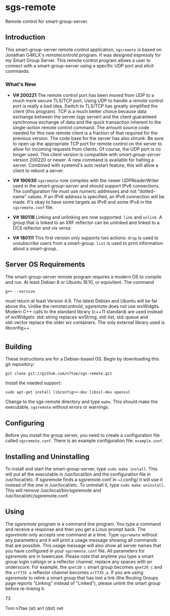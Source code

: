 # sgs-remote
Remote control for smart-group-server.
## Introduction

This smart-group-server remote control application, `sgsremote` is based on Jonathan G4KLX's remotecontrold program. It was designed expressly for my Smart Group Server. This remote control program allows a user to connect with a smart-group-server using a specific UDP port and elicit commands.

### What's New

* **V# 200221** The remote control port has been moved from UDP to a much more secure TLS/TCP port. Using UDP to handle a remote control port is really a bad idea. Switch to TLS/TCP has greatly simplified the client (this program). TCP is a much better choice because data exchange between the server (sgs server) and the client guaranteed synchronus exchange of data and the quick transaction inherent to the single-action remote control command. The amount source code needed for this new remote client is a fraction of that required for the previous version. The code base for the server has also shrunk. Be sure to open up the appropriate TCP port for remote control on the server to allow for incoming requests from clients. Of course, the UDP port is no longer used. This client version is compatible with *smart-group-server* version 200220 or newer. A new command is available for halting a server. Combined with systemd's auto restart feature, this will allow a client to reboot a server.

* **V# 190630** `sgsremote` now compiles with the newer UDPReaderWriter used in the *smart-group-server* and should support IPv6 connections. The configuration file must use numeric addresses and not "dotted-name" values. If an IPv6 address is specified, an IPv6 connection will be made. It's okay to have some targets as IPv6 and some IPv4 in the `sgsremote.conf` file.

* **V# 180118** Linking and unlinking are now supported: `link` and `unlink`. A group that is linked to an XRF reflector can be unlinked and linked to a DCS reflector and *vis versa*.

* **V# 180111** This first version only supports two actions: `drop` is used to unsubscribe users from a smart-group. `list` is used to print information about a smart-group.

## Server OS Requirements

The smart-group-server remote program requires a modern OS to compile and run. At least Debian 8 or Ubuntu 16.10, or equivilent. The command
```
g++ --version
```
must return at least Version 4.9. The latest Debian and Ubuntu will be far above ths. Unlike the remotecontrold, sgsremote does not use wxWidgits. Modern C++ calls to the standard library (c++11 standard) are used instead of wxWidgets: std::string replaces wxString, std::list, std::queue and std::vector replace the older wx containers. The only external library used is libconfig++.

#
## Building

These instructions are for a Debian-based OS. Begin by downloading this git repository:
```
git clone git://github.com/n7tae/sgs-remote.git
```
Install the needed support:
```
sudo apt-get install libconfig++-dev libssl-dev openssl
```
Change to the sgs-remote directory and type `make`. This should make the executable, `sgsremote` without errors or warnings.

## Configuring

Before you install the group server, you need to create a configuration file called `sgsremote.conf`. There is an example configuration file: `example.conf`.

## Installing and Uninstalling

To install and start the smart-group-server, type `sudo make install`. This will put all the executable in /usr/local/bin and the configuration file in /usr/local/etc. If sgsremote finds a sgsremote.conf in ~/.config/ it will use it instead of the one in /usr/local/etc. To uninstall it, type `sudo make uninstall`. This will remove /usr/local/bin/sgsremote and /usr/local/etc/sgsremote.conf.

## Using

The *sgsremote* program is a command line program. You type a command and receive a response and then you get a Linux prompt back. The *sgsremote* only accepts one command at a time. Type `sgsremote` without any parameters and it will print a usage message showing all commands that are possible. This usage message will also show all server names that you have configured in your `sgsremote.conf` file. All parameters for *sgsremote* are in lowercase. Please note that anytime you type a smart group login callsign or a reflector channel, replace any spaces with an underscore. For example, the `qnet20 c` smart group becomes `qnet20_c` and the `xrf735 a` reflector channel becomes `xrf735_a`. If you are using *sgsremote* to relink a smart group that has lost a link (the Routing Groups page reports "Linking" instead of "Linked"), please unlink the smart group before re-linking it.

73

Tom
n7tae (at) arrl (dot) net
